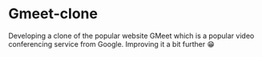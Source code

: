 # Gmeet-clone
 Developing a clone of the popular website GMeet which is a popular video conferencing service from Google. Improving it a bit further 😁
